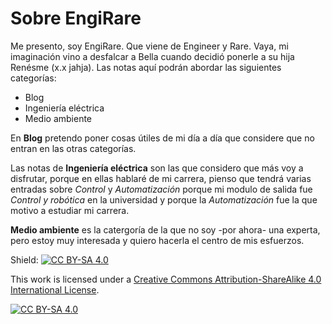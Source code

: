 # Sobre EngiRare

Me presento, soy EngiRare. Que viene de Engineer y Rare. Vaya, mi imaginación vino a desfalcar a Bella cuando decidió ponerle a su hija Renésme (x.x jahja). 
Las notas aquí podrán abordar las siguientes categorías:

- Blog
- Ingeniería eléctrica
- Medio ambiente

En __Blog__ pretendo poner cosas útiles de mi día a día que considere que no entran en las otras categorías.


Las notas de __Ingeniería eléctrica__ son las que considero que más voy a disfrutar, porque en ellas hablaré de mi carrera, pienso que tendrá varias entradas sobre _Control_ y _Automatización_ porque mi modulo de salida fue _Control y robótica_ en la universidad y porque la _Automatización_ fue la que motivo a estudiar mi carrera.

__Medio ambiente__ es la catergoría de la que no soy -por ahora- una experta, pero estoy muy interesada y quiero hacerla el centro de mis esfuerzos.

Shield: [![CC BY-SA 4.0][cc-by-sa-shield]][cc-by-sa]

This work is licensed under a
[Creative Commons Attribution-ShareAlike 4.0 International License][cc-by-sa].

[![CC BY-SA 4.0][cc-by-sa-image]][cc-by-sa]

[cc-by-sa]: http://creativecommons.org/licenses/by-sa/4.0/
[cc-by-sa-image]: https://licensebuttons.net/l/by-sa/4.0/88x31.png
[cc-by-sa-shield]: https://img.shields.io/badge/License-CC%20BY--SA%204.0-lightgrey.svg
 
